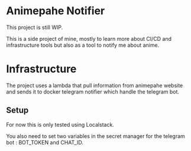# Animepahe Notifier

This project is still WIP.

This is a side project of mine, mostly to learn more about CI/CD and infrastructure tools but also as a tool to notify me about anime.

# Infrastructure

The project uses a lambda that pull information from animepahe website and sends it to docker telegram notifier which handle the telegram bot.

## Setup

For now this is only tested using Localstack.

You also need to set two variables in the secret manager for the telegram bot : BOT_TOKEN and CHAT_ID.
